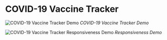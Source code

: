 # COVID-19 Vaccine Tracker

![ COVID-19 Vaccine Tracker Demo](assets/World_COVID_Vaccination_Demo_gif.gif)
_COVID-19 Vaccine Tracker Demo_

![ COVID-19 Vaccine Tracker Responsiveness Demo](assets/World_COVID_Vaccination_Responsive_gif)
_Responsiveness Demo_
